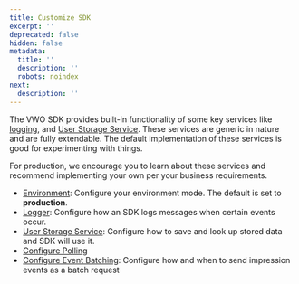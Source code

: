 ```yaml
---
title: Customize SDK
excerpt: ''
deprecated: false
hidden: false
metadata:
  title: ''
  description: ''
  robots: noindex
next:
  description: ''
---
```

The VWO SDK provides built-in functionality of some key services like [logging](https://developers.vwo.com/reference#fullstack-sdk-customization-configure-the-logger), and [User Storage Service](https://developers.vwo.com/reference#fullstack-sdk-customization-implement-a-user-storage-service). These services are generic in nature and are fully extendable. The default implementation of these services is good for experimenting with things. 

For production, we encourage you to learn about these services and recommend implementing your own per your business requirements.

  * [Environment](https://developers.vwo.com/reference#fullstack-sdk-customization-set-environment): Configure your environment mode. The default is set to **production**.
  * [Logger](https://developers.vwo.com/reference#fullstack-sdk-customization-configure-the-logger): Configure how an SDK logs messages when certain events occur.
  * [User Storage Service](https://developers.vwo.com/reference#fullstack-sdk-customization-implement-a-user-storage-service): Configure how to save and look up stored data and SDK will use it.
  * [Configure Polling](ref:configure-polling) 
  * [Configure Event Batching](ref:configure-event-batching): Configure how and when to send impression events as a batch request